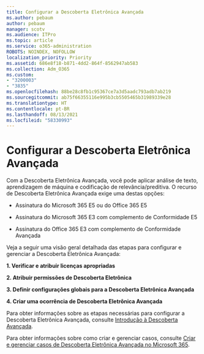 ```yaml
---
title: Configurar a Descoberta Eletrônica Avançada
ms.author: pebaum
author: pebaum
manager: scotv
ms.audience: ITPro
ms.topic: article
ms.service: o365-administration
ROBOTS: NOINDEX, NOFOLLOW
localization_priority: Priority
ms.assetid: 686e8f18-b871-4dd2-864f-8562947ab583
ms.collection: Adm_O365
ms.custom:
- "3200003"
- "3835"
ms.openlocfilehash: 88be28c8fb1c95367ce7a3d5aadc793adb7ab219
ms.sourcegitcommit: ab75f66355116e995b3cb5505465b31989339e28
ms.translationtype: HT
ms.contentlocale: pt-BR
ms.lasthandoff: 08/13/2021
ms.locfileid: "58330993"
---
```

# <a name="set-up-advanced-ediscovery"></a>Configurar a Descoberta Eletrônica Avançada

Com a Descoberta Eletrônica Avançada, você pode aplicar análise de texto, aprendizagem de máquina e codificação de relevância/preditiva. O recurso de Descoberta Eletrônica Avançada exige uma destas opções:

- Assinatura do Microsoft 365 E5 ou do Office 365 E5

- Assinatura do Microsoft 365 E3 com complemento de Conformidade E5

- Assinatura do Office 365 E3 com complemento de Conformidade Avançada

Veja a seguir uma visão geral detalhada das etapas para configurar e gerenciar a Descoberta Eletrônica Avançada:

**1. Verificar e atribuir licenças apropriadas**

**2. Atribuir permissões de Descoberta Eletrônica**

**3. Definir configurações globais para a Descoberta Eletrônica Avançada**

**4. Criar uma ocorrência de Descoberta Eletrônica Avançada**

Para obter informações sobre as etapas necessárias para configurar a Descoberta Eletrônica Avançada, consulte [Introdução à Descoberta Avançada](https://docs.microsoft.com/microsoft-365/compliance/get-started-with-advanced-ediscovery).

Para obter informações sobre como criar e gerenciar casos, consulte [Criar e gerenciar casos de Descoberta Eletrônica Avançada no Microsoft 365](https://docs.microsoft.com/microsoft-365/compliance/create-and-manage-advanced-ediscoveryv2-case).